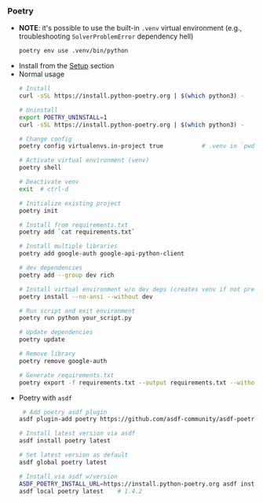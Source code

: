 ### Poetry

* **NOTE**: it's possible to use the built-in `.venv` virtual environment (e.g., troubleshooting `SolverProblemError` dependency hell)
    ```bash
    poetry env use .venv/bin/python
    ```
* Install from the [Setup](../README.md#setup) section
* Normal usage
    ```bash
    # Install
    curl -sSL https://install.python-poetry.org | $(which python3) -

    # Uninstall
    export POETRY_UNINSTALL=1
    curl -sSL https://install.python-poetry.org | $(which python3) -

    # Change config
    poetry config virtualenvs.in-project true           # .venv in `pwd`

    # Activate virtual environment (venv)
    poetry shell

    # Deactivate venv
    exit  # ctrl-d

    # Initialize existing project
    poetry init

    # Install from requirements.txt
    poetry add `cat requirements.txt`

    # Install multiple libraries
    poetry add google-auth google-api-python-client

    # dev dependencies
    poetry add --group dev rich

    # Install virtual environment w/o dev deps (creates venv if not present)
    poetry install --no-ansi --without dev

    # Run script and exit environment
    poetry run python your_script.py

    # Update dependencies
    poetry update

    # Remove library
    poetry remove google-auth

    # Generate requirements.txt
    poetry export -f requirements.txt --output requirements.txt --without-hashes
    ```
* Poetry with `asdf`
    ```bash
     # Add poetry asdf plugin
    asdf plugin-add poetry https://github.com/asdf-community/asdf-poetry.git

    # Install latest version via asdf
    asdf install poetry latest

    # Set latest version as default
    asdf global poetry latest

    # Install via asdf w/version
    ASDF_POETRY_INSTALL_URL=https://install.python-poetry.org asdf install poetry 1.4.2
    asdf local poetry latest    # 1.4.2
    ```
